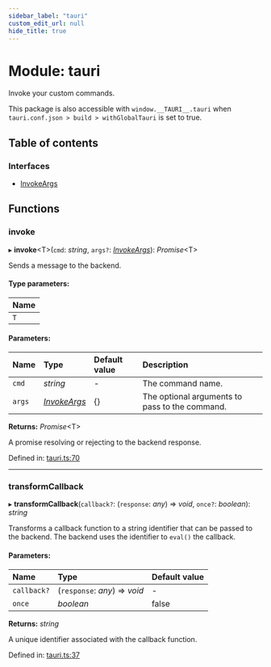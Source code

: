 ```yaml
---
sidebar_label: "tauri"
custom_edit_url: null
hide_title: true
---
```


# Module: tauri

Invoke your custom commands.

This package is also accessible with `window.__TAURI__.tauri` when `tauri.conf.json > build > withGlobalTauri` is set to true.

## Table of contents

### Interfaces

- [InvokeArgs](../interfaces/tauri.invokeargs.md)

## Functions

### invoke

▸ **invoke**<T\>(`cmd`: *string*, `args?`: [*InvokeArgs*](../interfaces/tauri.invokeargs.md)): *Promise*<T\>

Sends a message to the backend.

#### Type parameters:

Name |
:------ |
`T` |

#### Parameters:

Name | Type | Default value | Description |
:------ | :------ | :------ | :------ |
`cmd` | *string* | - | The command name.   |
`args` | [*InvokeArgs*](../interfaces/tauri.invokeargs.md) | {} | The optional arguments to pass to the command.   |

**Returns:** *Promise*<T\>

A promise resolving or rejecting to the backend response.

Defined in: [tauri.ts:70](https://github.com/tauri-apps/tauri/blob/3afef190/tooling/api/src/tauri.ts#L70)

___

### transformCallback

▸ **transformCallback**(`callback?`: (`response`: *any*) => *void*, `once?`: *boolean*): *string*

Transforms a callback function to a string identifier that can be passed to the backend.
The backend uses the identifier to `eval()` the callback.

#### Parameters:

Name | Type | Default value |
:------ | :------ | :------ |
`callback?` | (`response`: *any*) => *void* | - |
`once` | *boolean* | false |

**Returns:** *string*

A unique identifier associated with the callback function.

Defined in: [tauri.ts:37](https://github.com/tauri-apps/tauri/blob/3afef190/tooling/api/src/tauri.ts#L37)
